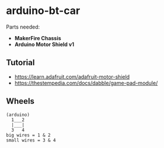 # arduino-bt-car

Parts needed:
- **MakerFire Chassis**
- **Arduino Motor Shield v1**

## Tutorial

- https://learn.adafruit.com/adafruit-motor-shield
- https://thestempedia.com/docs/dabble/game-pad-module/

## Wheels
```
(arduino)
  1___2
  |___|
  3   4
big wires = 1 & 2
small wires = 3 & 4
```